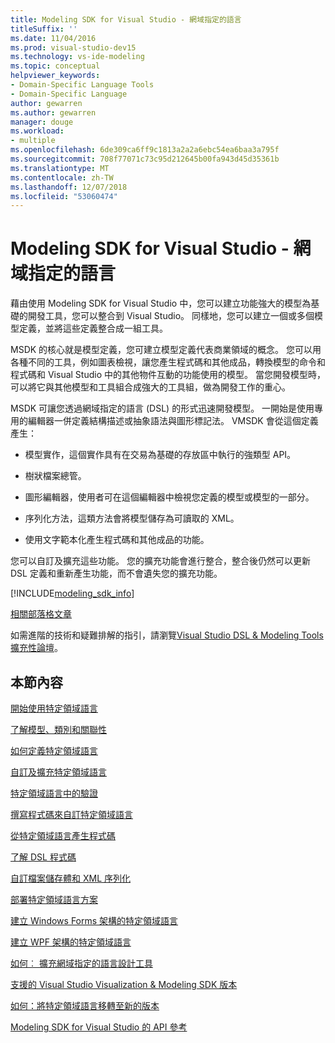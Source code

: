 ```yaml
---
title: Modeling SDK for Visual Studio - 網域指定的語言
titleSuffix: ''
ms.date: 11/04/2016
ms.prod: visual-studio-dev15
ms.technology: vs-ide-modeling
ms.topic: conceptual
helpviewer_keywords:
- Domain-Specific Language Tools
- Domain-Specific Language
author: gewarren
ms.author: gewarren
manager: douge
ms.workload:
- multiple
ms.openlocfilehash: 6de309ca6ff9c1813a2a2a6ebc54ea6baa3a795f
ms.sourcegitcommit: 708f77071c73c95d212645b00fa943d45d35361b
ms.translationtype: MT
ms.contentlocale: zh-TW
ms.lasthandoff: 12/07/2018
ms.locfileid: "53060474"
---
```

# <a name="modeling-sdk-for-visual-studio---domain-specific-languages"></a>Modeling SDK for Visual Studio - 網域指定的語言

藉由使用 Modeling SDK for Visual Studio 中，您可以建立功能強大的模型為基礎的開發工具，您可以整合到 Visual Studio。 同樣地，您可以建立一個或多個模型定義，並將這些定義整合成一組工具。

MSDK 的核心就是模型定義，您可建立模型定義代表商業領域的概念。 您可以用各種不同的工具，例如圖表檢視，讓您產生程式碼和其他成品，轉換模型的命令和程式碼和 Visual Studio 中的其他物件互動的功能使用的模型。 當您開發模型時，可以將它與其他模型和工具組合成強大的工具組，做為開發工作的重心。

MSDK 可讓您透過網域指定的語言 (DSL) 的形式迅速開發模型。 一開始是使用專用的編輯器一併定義結構描述或抽象語法與圖形標記法。 VMSDK 會從這個定義產生：

- 模型實作，這個實作具有在交易為基礎的存放區中執行的強類型 API。

- 樹狀檔案總管。

- 圖形編輯器，使用者可在這個編輯器中檢視您定義的模型或模型的一部分。

- 序列化方法，這類方法會將模型儲存為可讀取的 XML。

- 使用文字範本化產生程式碼和其他成品的功能。

您可以自訂及擴充這些功能。 您的擴充功能會進行整合，整合後仍然可以更新 DSL 定義和重新產生功能，而不會遺失您的擴充功能。

[!INCLUDE[modeling_sdk_info](includes/modeling_sdk_info.md)]

[相關部落格文章](https://blogs.msdn.microsoft.com/visualstudioalm/tag/code-index/)

如需進階的技術和疑難排解的指引，請瀏覽[Visual Studio DSL & Modeling Tools 擴充性論壇](http://go.microsoft.com/fwlink/?LinkID=186074)。

## <a name="in-this-section"></a>本節內容
 [開始使用特定領域語言](../modeling/getting-started-with-domain-specific-languages.md)

 [了解模型、類別和關聯性](../modeling/understanding-models-classes-and-relationships.md)

 [如何定義特定領域語言](../modeling/how-to-define-a-domain-specific-language.md)

 [自訂及擴充特定領域語言](../modeling/customizing-and-extending-a-domain-specific-language.md)

 [特定領域語言中的驗證](../modeling/validation-in-a-domain-specific-language.md)

 [撰寫程式碼來自訂特定領域語言](../modeling/writing-code-to-customise-a-domain-specific-language.md)

 [從特定領域語言產生程式碼](../modeling/generating-code-from-a-domain-specific-language.md)

 [了解 DSL 程式碼](../modeling/understanding-the-dsl-code.md)

 [自訂檔案儲存體和 XML 序列化](../modeling/customizing-file-storage-and-xml-serialization.md)

 [部署特定領域語言方案](../modeling/deploying-domain-specific-language-solutions.md)

 [建立 Windows Forms 架構的特定領域語言](../modeling/creating-a-windows-forms-based-domain-specific-language.md)

 [建立 WPF 架構的特定領域語言](../modeling/creating-a-wpf-based-domain-specific-language.md)

 [如何︰ 擴充網域指定的語言設計工具](../modeling/how-to-extend-the-domain-specific-language-designer.md)

 [支援的 Visual Studio Visualization & Modeling SDK 版本](../modeling/supported-visual-studio-editions-for-visualization-amp-modeling-sdk.md)

 [如何：將特定領域語言移轉至新的版本](../modeling/how-to-migrate-a-domain-specific-language-to-a-new-version.md)

 [Modeling SDK for Visual Studio 的 API 參考](../modeling/api-reference-for-modeling-sdk-for-visual-studio.md)
